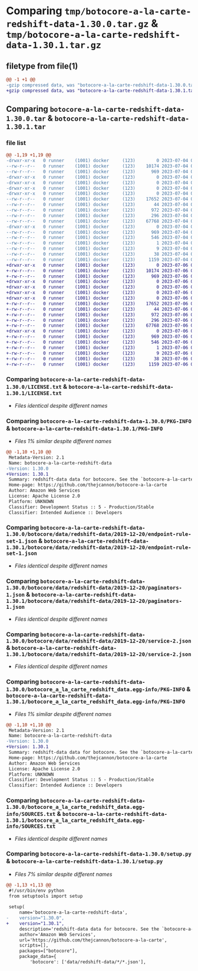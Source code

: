 # Comparing `tmp/botocore-a-la-carte-redshift-data-1.30.0.tar.gz` & `tmp/botocore-a-la-carte-redshift-data-1.30.1.tar.gz`

## filetype from file(1)

```diff
@@ -1 +1 @@
-gzip compressed data, was "botocore-a-la-carte-redshift-data-1.30.0.tar", last modified: Tue Jul  4 01:44:55 2023, max compression
+gzip compressed data, was "botocore-a-la-carte-redshift-data-1.30.1.tar", last modified: Thu Jul  6 01:45:24 2023, max compression
```

## Comparing `botocore-a-la-carte-redshift-data-1.30.0.tar` & `botocore-a-la-carte-redshift-data-1.30.1.tar`

### file list

```diff
@@ -1,19 +1,19 @@
-drwxr-xr-x   0 runner    (1001) docker     (123)        0 2023-07-04 01:44:55.914790 botocore-a-la-carte-redshift-data-1.30.0/
--rw-r--r--   0 runner    (1001) docker     (123)    10174 2023-07-04 01:44:55.000000 botocore-a-la-carte-redshift-data-1.30.0/LICENSE.txt
--rw-r--r--   0 runner    (1001) docker     (123)      969 2023-07-04 01:44:55.914790 botocore-a-la-carte-redshift-data-1.30.0/PKG-INFO
-drwxr-xr-x   0 runner    (1001) docker     (123)        0 2023-07-04 01:44:55.914790 botocore-a-la-carte-redshift-data-1.30.0/botocore/
-drwxr-xr-x   0 runner    (1001) docker     (123)        0 2023-07-04 01:44:55.914790 botocore-a-la-carte-redshift-data-1.30.0/botocore/data/
-drwxr-xr-x   0 runner    (1001) docker     (123)        0 2023-07-04 01:44:55.914790 botocore-a-la-carte-redshift-data-1.30.0/botocore/data/redshift-data/
-drwxr-xr-x   0 runner    (1001) docker     (123)        0 2023-07-04 01:44:55.914790 botocore-a-la-carte-redshift-data-1.30.0/botocore/data/redshift-data/2019-12-20/
--rw-r--r--   0 runner    (1001) docker     (123)    17652 2023-07-04 01:44:02.000000 botocore-a-la-carte-redshift-data-1.30.0/botocore/data/redshift-data/2019-12-20/endpoint-rule-set-1.json
--rw-r--r--   0 runner    (1001) docker     (123)       44 2023-07-04 01:44:02.000000 botocore-a-la-carte-redshift-data-1.30.0/botocore/data/redshift-data/2019-12-20/examples-1.json
--rw-r--r--   0 runner    (1001) docker     (123)      972 2023-07-04 01:44:02.000000 botocore-a-la-carte-redshift-data-1.30.0/botocore/data/redshift-data/2019-12-20/paginators-1.json
--rw-r--r--   0 runner    (1001) docker     (123)      296 2023-07-04 01:44:02.000000 botocore-a-la-carte-redshift-data-1.30.0/botocore/data/redshift-data/2019-12-20/paginators-1.sdk-extras.json
--rw-r--r--   0 runner    (1001) docker     (123)    67768 2023-07-04 01:44:02.000000 botocore-a-la-carte-redshift-data-1.30.0/botocore/data/redshift-data/2019-12-20/service-2.json
-drwxr-xr-x   0 runner    (1001) docker     (123)        0 2023-07-04 01:44:55.914790 botocore-a-la-carte-redshift-data-1.30.0/botocore_a_la_carte_redshift_data.egg-info/
--rw-r--r--   0 runner    (1001) docker     (123)      969 2023-07-04 01:44:55.000000 botocore-a-la-carte-redshift-data-1.30.0/botocore_a_la_carte_redshift_data.egg-info/PKG-INFO
--rw-r--r--   0 runner    (1001) docker     (123)      546 2023-07-04 01:44:55.000000 botocore-a-la-carte-redshift-data-1.30.0/botocore_a_la_carte_redshift_data.egg-info/SOURCES.txt
--rw-r--r--   0 runner    (1001) docker     (123)        1 2023-07-04 01:44:55.000000 botocore-a-la-carte-redshift-data-1.30.0/botocore_a_la_carte_redshift_data.egg-info/dependency_links.txt
--rw-r--r--   0 runner    (1001) docker     (123)        9 2023-07-04 01:44:55.000000 botocore-a-la-carte-redshift-data-1.30.0/botocore_a_la_carte_redshift_data.egg-info/top_level.txt
--rw-r--r--   0 runner    (1001) docker     (123)       38 2023-07-04 01:44:55.914790 botocore-a-la-carte-redshift-data-1.30.0/setup.cfg
--rw-r--r--   0 runner    (1001) docker     (123)     1159 2023-07-04 01:44:55.000000 botocore-a-la-carte-redshift-data-1.30.0/setup.py
+drwxr-xr-x   0 runner    (1001) docker     (123)        0 2023-07-06 01:45:24.003100 botocore-a-la-carte-redshift-data-1.30.1/
+-rw-r--r--   0 runner    (1001) docker     (123)    10174 2023-07-06 01:45:23.000000 botocore-a-la-carte-redshift-data-1.30.1/LICENSE.txt
+-rw-r--r--   0 runner    (1001) docker     (123)      969 2023-07-06 01:45:24.003100 botocore-a-la-carte-redshift-data-1.30.1/PKG-INFO
+drwxr-xr-x   0 runner    (1001) docker     (123)        0 2023-07-06 01:45:24.003100 botocore-a-la-carte-redshift-data-1.30.1/botocore/
+drwxr-xr-x   0 runner    (1001) docker     (123)        0 2023-07-06 01:45:24.003100 botocore-a-la-carte-redshift-data-1.30.1/botocore/data/
+drwxr-xr-x   0 runner    (1001) docker     (123)        0 2023-07-06 01:45:24.003100 botocore-a-la-carte-redshift-data-1.30.1/botocore/data/redshift-data/
+drwxr-xr-x   0 runner    (1001) docker     (123)        0 2023-07-06 01:45:24.003100 botocore-a-la-carte-redshift-data-1.30.1/botocore/data/redshift-data/2019-12-20/
+-rw-r--r--   0 runner    (1001) docker     (123)    17652 2023-07-06 01:44:40.000000 botocore-a-la-carte-redshift-data-1.30.1/botocore/data/redshift-data/2019-12-20/endpoint-rule-set-1.json
+-rw-r--r--   0 runner    (1001) docker     (123)       44 2023-07-06 01:44:40.000000 botocore-a-la-carte-redshift-data-1.30.1/botocore/data/redshift-data/2019-12-20/examples-1.json
+-rw-r--r--   0 runner    (1001) docker     (123)      972 2023-07-06 01:44:40.000000 botocore-a-la-carte-redshift-data-1.30.1/botocore/data/redshift-data/2019-12-20/paginators-1.json
+-rw-r--r--   0 runner    (1001) docker     (123)      296 2023-07-06 01:44:40.000000 botocore-a-la-carte-redshift-data-1.30.1/botocore/data/redshift-data/2019-12-20/paginators-1.sdk-extras.json
+-rw-r--r--   0 runner    (1001) docker     (123)    67768 2023-07-06 01:44:40.000000 botocore-a-la-carte-redshift-data-1.30.1/botocore/data/redshift-data/2019-12-20/service-2.json
+drwxr-xr-x   0 runner    (1001) docker     (123)        0 2023-07-06 01:45:24.003100 botocore-a-la-carte-redshift-data-1.30.1/botocore_a_la_carte_redshift_data.egg-info/
+-rw-r--r--   0 runner    (1001) docker     (123)      969 2023-07-06 01:45:23.000000 botocore-a-la-carte-redshift-data-1.30.1/botocore_a_la_carte_redshift_data.egg-info/PKG-INFO
+-rw-r--r--   0 runner    (1001) docker     (123)      546 2023-07-06 01:45:23.000000 botocore-a-la-carte-redshift-data-1.30.1/botocore_a_la_carte_redshift_data.egg-info/SOURCES.txt
+-rw-r--r--   0 runner    (1001) docker     (123)        1 2023-07-06 01:45:23.000000 botocore-a-la-carte-redshift-data-1.30.1/botocore_a_la_carte_redshift_data.egg-info/dependency_links.txt
+-rw-r--r--   0 runner    (1001) docker     (123)        9 2023-07-06 01:45:23.000000 botocore-a-la-carte-redshift-data-1.30.1/botocore_a_la_carte_redshift_data.egg-info/top_level.txt
+-rw-r--r--   0 runner    (1001) docker     (123)       38 2023-07-06 01:45:24.003100 botocore-a-la-carte-redshift-data-1.30.1/setup.cfg
+-rw-r--r--   0 runner    (1001) docker     (123)     1159 2023-07-06 01:45:23.000000 botocore-a-la-carte-redshift-data-1.30.1/setup.py
```

### Comparing `botocore-a-la-carte-redshift-data-1.30.0/LICENSE.txt` & `botocore-a-la-carte-redshift-data-1.30.1/LICENSE.txt`

 * *Files identical despite different names*

### Comparing `botocore-a-la-carte-redshift-data-1.30.0/PKG-INFO` & `botocore-a-la-carte-redshift-data-1.30.1/PKG-INFO`

 * *Files 1% similar despite different names*

```diff
@@ -1,10 +1,10 @@
 Metadata-Version: 2.1
 Name: botocore-a-la-carte-redshift-data
-Version: 1.30.0
+Version: 1.30.1
 Summary: redshift-data data for botocore. See the `botocore-a-la-carte` package for more info.
 Home-page: https://github.com/thejcannon/botocore-a-la-carte
 Author: Amazon Web Services
 License: Apache License 2.0
 Platform: UNKNOWN
 Classifier: Development Status :: 5 - Production/Stable
 Classifier: Intended Audience :: Developers
```

### Comparing `botocore-a-la-carte-redshift-data-1.30.0/botocore/data/redshift-data/2019-12-20/endpoint-rule-set-1.json` & `botocore-a-la-carte-redshift-data-1.30.1/botocore/data/redshift-data/2019-12-20/endpoint-rule-set-1.json`

 * *Files identical despite different names*

### Comparing `botocore-a-la-carte-redshift-data-1.30.0/botocore/data/redshift-data/2019-12-20/paginators-1.json` & `botocore-a-la-carte-redshift-data-1.30.1/botocore/data/redshift-data/2019-12-20/paginators-1.json`

 * *Files identical despite different names*

### Comparing `botocore-a-la-carte-redshift-data-1.30.0/botocore/data/redshift-data/2019-12-20/service-2.json` & `botocore-a-la-carte-redshift-data-1.30.1/botocore/data/redshift-data/2019-12-20/service-2.json`

 * *Files identical despite different names*

### Comparing `botocore-a-la-carte-redshift-data-1.30.0/botocore_a_la_carte_redshift_data.egg-info/PKG-INFO` & `botocore-a-la-carte-redshift-data-1.30.1/botocore_a_la_carte_redshift_data.egg-info/PKG-INFO`

 * *Files 1% similar despite different names*

```diff
@@ -1,10 +1,10 @@
 Metadata-Version: 2.1
 Name: botocore-a-la-carte-redshift-data
-Version: 1.30.0
+Version: 1.30.1
 Summary: redshift-data data for botocore. See the `botocore-a-la-carte` package for more info.
 Home-page: https://github.com/thejcannon/botocore-a-la-carte
 Author: Amazon Web Services
 License: Apache License 2.0
 Platform: UNKNOWN
 Classifier: Development Status :: 5 - Production/Stable
 Classifier: Intended Audience :: Developers
```

### Comparing `botocore-a-la-carte-redshift-data-1.30.0/botocore_a_la_carte_redshift_data.egg-info/SOURCES.txt` & `botocore-a-la-carte-redshift-data-1.30.1/botocore_a_la_carte_redshift_data.egg-info/SOURCES.txt`

 * *Files identical despite different names*

### Comparing `botocore-a-la-carte-redshift-data-1.30.0/setup.py` & `botocore-a-la-carte-redshift-data-1.30.1/setup.py`

 * *Files 7% similar despite different names*

```diff
@@ -1,13 +1,13 @@
 #!/usr/bin/env python
 from setuptools import setup
 
 setup(
     name='botocore-a-la-carte-redshift-data',
-    version="1.30.0",
+    version="1.30.1",
     description='redshift-data data for botocore. See the `botocore-a-la-carte` package for more info.',
     author='Amazon Web Services',
     url='https://github.com/thejcannon/botocore-a-la-carte',
     scripts=[],
     packages=["botocore"],
     package_data={
         'botocore': ['data/redshift-data/*/*.json'],
```

